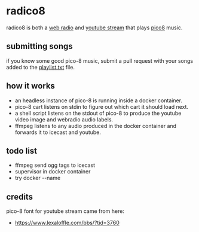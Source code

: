 # radico8
radico8 is both a [web radio](http://radico8.xoc3.io/stream.ogg) and [youtube stream](https://youtube.com/channel/ucniwmnlnzy0rg17ii2rpikw/live) that plays [pico8](https://www.lexaloffle.com/pico-8.php) music.

## submitting songs
if you know some good pico-8 music, submit a pull request with your songs added to the [playlist.txt](./playlist.txt) file.

## how it works
- an headless instance of pico-8 is running inside a docker container.
- pico-8 cart listens on stdin to figure out which cart it should load next.
- a shell script listens on the stdout of pico-8 to produce the youtube video image and webradio audio labels.
- ffmpeg listens to any audio produced in the docker container and forwards it to icecast and youtube.

## todo list
- ffmpeg send ogg tags to icecast
- supervisor in docker container
- try docker --name

## credits
pico-8 font for youtube stream came from here:
- https://www.lexaloffle.com/bbs/?tid=3760
